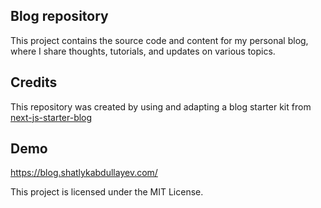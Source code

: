 ## Blog repository

This project contains the source code and content for my personal blog, where I share thoughts, tutorials, and updates on various topics.

## Credits

This repository was created by using and adapting a blog starter kit from [next-js-starter-blog](https://github.com/timlrx/tailwind-nextjs-starter-blog)

## Demo

https://blog.shatlykabdullayev.com/

This project is licensed under the MIT License.
